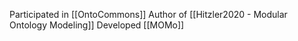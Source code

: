 Participated in [[OntoCommons]]
Author of [[Hitzler2020 - Modular Ontology Modeling]]
Developed [[MOMo]]